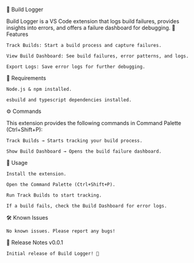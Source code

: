 🚀 Build Logger

Build Logger is a VS Code extension that logs build failures, provides insights into errors, and offers a failure dashboard for debugging.
🔧 Features

    Track Builds: Start a build process and capture failures.

    View Build Dashboard: See build failures, error patterns, and logs.

    Export Logs: Save error logs for further debugging.

📌 Requirements

    Node.js & npm installed.

    esbuild and typescript dependencies installed.

⚙️ Commands

This extension provides the following commands in Command Palette (Ctrl+Shift+P):

    Track Builds → Starts tracking your build process.

    Show Build Dashboard → Opens the build failure dashboard.

🚀 Usage

    Install the extension.

    Open the Command Palette (Ctrl+Shift+P).

    Run Track Builds to start tracking.

    If a build fails, check the Build Dashboard for error logs.

🛠️ Known Issues

    No known issues. Please report any bugs!

📖 Release Notes
v0.0.1

    Initial release of Build Logger! 🎉